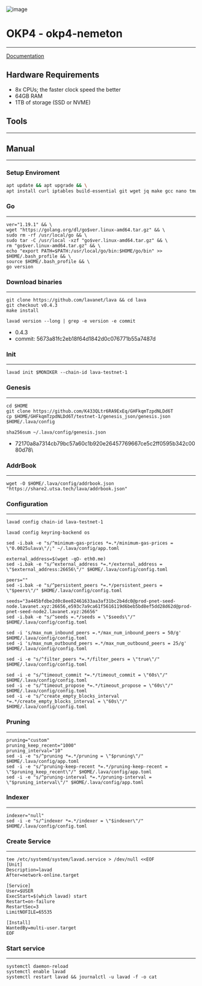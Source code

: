 ![image](https://user-images.githubusercontent.com/58205039/212494991-f94f5c2b-fd0a-4547-8f3a-3f2903b8bc46.png)

# OKP4 - okp4-nemeton
____
[Documentation](https://docs.okp4.network/nodes/run-node)
## Hardware Requirements
+ 8x CPUs; the faster clock speed the better
+ 64GB RAM
+ 1TB of storage (SSD or NVME)

## Tools
____

## Manual
___

### Setup Enviroment
``` bash
apt update && apt upgrade && \
apt install curl iptables build-essential git wget jq make gcc nano tmux htop nvme-cli pkg-config libssl-dev libleveldb-dev tar clang bsdmainutils ncdu unzip libleveldb-dev -y
```
### Go
___
```
ver="1.19.1" && \
wget "https://golang.org/dl/go$ver.linux-amd64.tar.gz" && \
sudo rm -rf /usr/local/go && \
sudo tar -C /usr/local -xzf "go$ver.linux-amd64.tar.gz" && \
rm "go$ver.linux-amd64.tar.gz" && \
echo "export PATH=$PATH:/usr/local/go/bin:$HOME/go/bin" >> $HOME/.bash_profile && \
source $HOME/.bash_profile && \
go version
```
### Download binaries
___
```
git clone https://github.com/lavanet/lava && cd lava
git checkout v0.4.3
make install
```
```
lavad version --long | grep -e version -e commit
```
+ 0.4.3
+ commit: 5673a81fc2eb18f64d1842d0c076771b55a7487d
### Init
____
```
lavad init $MONIKER --chain-id lava-testnet-1
```
### Genesis
____
```
cd $HOME
git clone https://github.com/K433QLtr6RA9ExEq/GHFkqmTzpdNLDd6T
cp $HOME/GHFkqmTzpdNLDd6T/testnet-1/genesis_json/genesis.json $HOME/.lava/config
```
```
sha256sum ~/.lava/config/genesis.json
```
+ 72170a8a7314cb79bc57a60c1b920e26457769667ce5c2ff0595b342c0080d78\


### AddrBook
____
```
wget -O $HOME/.lava/config/addrbook.json "https://share2.utsa.tech/lava/addrbook.json"
```

### Configuration
____
```
lavad config chain-id lava-testnet-1

lavad config keyring-backend os

sed -i.bak -e "s/^minimum-gas-prices *=.*/minimum-gas-prices = \"0.0025ulava\"/;" ~/.lava/config/app.toml

external_address=$(wget -qO- eth0.me)
sed -i.bak -e "s/^external_address *=.*/external_address = \"$external_address:26656\"/" $HOME/.lava/config/config.toml

peers=""
sed -i.bak -e "s/^persistent_peers *=.*/persistent_peers = \"$peers\"/" $HOME/.lava/config/config.toml

seeds="3a445bfdbe2d0c8ee82461633aa3af31bc2b4dc0@prod-pnet-seed-node.lavanet.xyz:26656,e593c7a9ca61f5616119d6beb5bd8ef5dd28d62d@prod-pnet-seed-node2.lavanet.xyz:26656"
sed -i.bak -e "s/^seeds =.*/seeds = \"$seeds\"/" $HOME/.lava/config/config.toml

sed -i 's/max_num_inbound_peers =.*/max_num_inbound_peers = 50/g' $HOME/.lava/config/config.toml
sed -i 's/max_num_outbound_peers =.*/max_num_outbound_peers = 25/g' $HOME/.lava/config/config.toml

sed -i -e "s/^filter_peers *=.*/filter_peers = \"true\"/" $HOME/.lava/config/config.toml

sed -i -e "s/^timeout_commit *=.*/timeout_commit = \"60s\"/" $HOME/.lava/config/config.toml
sed -i -e "s/^timeout_propose *=.*/timeout_propose = \"60s\"/" $HOME/.lava/config/config.toml
sed -i -e "s/^create_empty_blocks_interval *=.*/create_empty_blocks_interval = \"60s\"/" $HOME/.lava/config/config.toml

```
### Pruning
____
```
pruning="custom"
pruning_keep_recent="1000"
pruning_interval="10"
sed -i -e "s/^pruning *=.*/pruning = \"$pruning\"/" $HOME/.lava/config/app.toml
sed -i -e "s/^pruning-keep-recent *=.*/pruning-keep-recent = \"$pruning_keep_recent\"/" $HOME/.lava/config/app.toml
sed -i -e "s/^pruning-interval *=.*/pruning-interval = \"$pruning_interval\"/" $HOME/.lava/config/app.toml
```
### Indexer 
____
```
indexer="null"
sed -i -e "s/^indexer *=.*/indexer = \"$indexer\"/" $HOME/.lava/config/config.toml
```
### Create Service
____
```
tee /etc/systemd/system/lavad.service > /dev/null <<EOF
[Unit]
Description=lavad
After=network-online.target

[Service]
User=$USER
ExecStart=$(which lavad) start
Restart=on-failure
RestartSec=3
LimitNOFILE=65535

[Install]
WantedBy=multi-user.target
EOF
```
### Start service
____
```
systemctl daemon-reload
systemctl enable lavad
systemctl restart lavad && journalctl -u lavad -f -o cat
```
